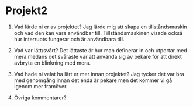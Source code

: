 # Projekt2

1. Vad lärde ni er av projektet?
Jag lärde mig att skapa en tillståndsmaskin och vad den kan vara användbar till. Tillståndsmaskinen visade också hur
interrupts fungerar och är användbara till.

3. Vad var lätt/svårt?
Det lättaste är hur man definerar in och utportar med mera medans det svåraste var att använda sig av pekare 
för att direkt avbryta en blinkning med mera.

5. Vad hade ni velat ha lärt er mer innan projektet?
Jag tycker det var bra med genomgång innan det enda är pekare men det kommer vi gå igenom mer framöver.

7. Övriga kommentarer?
